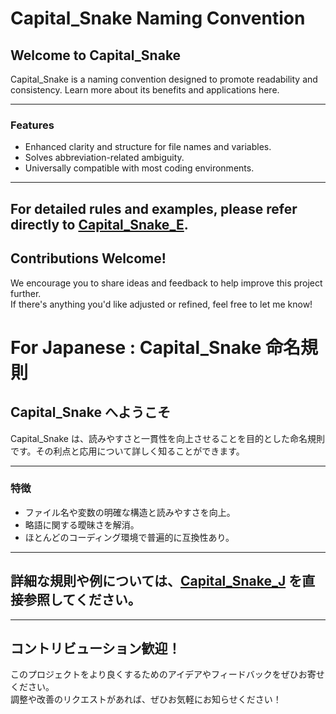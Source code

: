 # Capital_Snake Naming Convention

## Welcome to Capital_Snake

Capital_Snake is a naming convention designed to promote readability and consistency. Learn more about its benefits and applications here.

---

### **Features**

- Enhanced clarity and structure for file names and variables.
- Solves abbreviation-related ambiguity.
- Universally compatible with most coding environments.

---

## For detailed rules and examples, please refer directly to [Capital_Snake_E](./docs/Capital_Snake_E.html).

## Contributions Welcome!

We encourage you to share ideas and feedback to help improve this project further.  
If there's anything you'd like adjusted or refined, feel free to let me know!

# For Japanese : Capital_Snake 命名規則

## Capital_Snake へようこそ

Capital_Snake は、読みやすさと一貫性を向上させることを目的とした命名規則です。その利点と応用について詳しく知ることができます。

---

### **特徴**

- ファイル名や変数の明確な構造と読みやすさを向上。
- 略語に関する曖昧さを解消。
- ほとんどのコーディング環境で普遍的に互換性あり。

---

## 詳細な規則や例については、[Capital_Snake_J](./docs/Capital_Snake_J.html) を直接参照してください。

---

## コントリビューション歓迎！

このプロジェクトをより良くするためのアイデアやフィードバックをぜひお寄せください。  
調整や改善のリクエストがあれば、ぜひお気軽にお知らせください！
